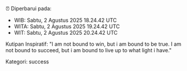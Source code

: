 ⏰ Diperbarui pada:
- WIB: Sabtu, 2 Agustus 2025 18.24.42 UTC
- WITA: Sabtu, 2 Agustus 2025 19.24.42 UTC
- WIT: Sabtu, 2 Agustus 2025 20.24.42 UTC

Kutipan Inspiratif:
"I am not bound to win, but i am bound to be true. I am not bound to succeed, but i am bound to live up to what light i have."


Kategori: success

